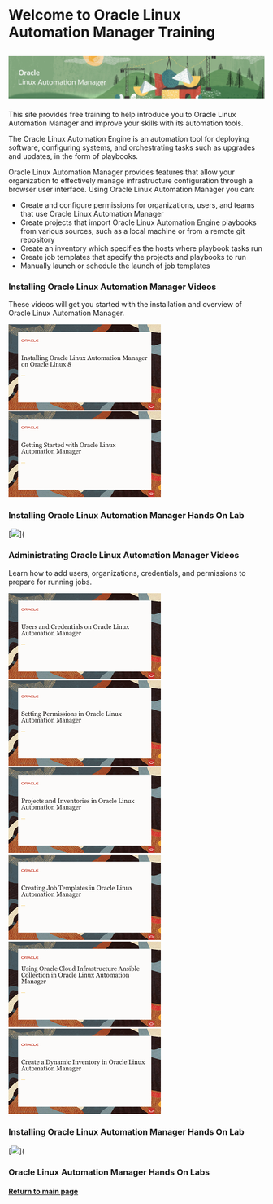 
# Welcome to Oracle Linux Automation Manager Training
![](../common/images/OLAM-banner.jpg)
---
This site provides free training to help introduce you to Oracle Linux Automation Manager and improve your skills with its automation tools.

The Oracle Linux Automation Engine is an automation tool for deploying software, configuring systems, and orchestrating tasks such as upgrades and updates, in the form of playbooks.

Oracle Linux Automation Manager provides features that allow your organization to effectively manage infrastructure configuration through a browser user interface. Using Oracle Linux Automation Manager you can:
- Create and configure permissions for organizations, users, and teams that use Oracle Linux Automation Manager 
- Create projects that import Oracle Linux Automation Engine playbooks from various sources, such as a local machine or from a remote git repository
- Create an inventory which specifies the hosts where playbook tasks run
- Create job templates that specify the projects and playbooks to run
- Manually launch or schedule the launch of job templates

### Installing Oracle Linux Automation Manager Videos
These videos will get you started with the installation and overview of Oracle Linux Automation Manager.

[![](../common/images/instolam_tmp.png)](https://youtu.be/-RCqGHhweo0)
[![](../common/images/gsolam_tmp.png)](https://youtu.be/EEWdxROy-nM)

### Installing Oracle Linux Automation Manager Hands On Lab

[![](../common/images/)](

### Administrating Oracle Linux Automation Manager Videos
Learn how to add users, organizations, credentials, and permissions to prepare for running jobs.

[![](../common/images/ucolam_tmp.png)](https://youtu.be/AQk9vJZ2R0Y)
[![](../common/images/spolam_tmp.png)](https://youtu.be/oDMFXm3HjmA)
[![](../common/images/piolam_tmp.png)](https://youtu.be/rgvPfRXBaAI)
[![](../common/images/jtolam_tmp.png)](https://youtu.be/-r9wGs4efYU)
[![](../common/images/acolam_tmp.png)](https://youtu.be/gXSmPoY0BVs)
[![](../common/images/diolam_tmp.png)](https://youtu.be/Fs3l5P-D_nk)

### Installing Oracle Linux Automation Manager Hands On Lab

[![](../common/images/)](


### Oracle Linux Automation Manager Hands On Labs


#### [Return to main page](../README.md)

